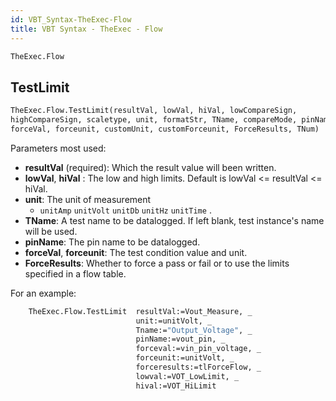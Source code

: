 ```yaml
---
id: VBT_Syntax-TheExec-Flow
title: VBT Syntax - TheExec - Flow
---
```


```vb
TheExec.Flow
```

## TestLimit

```vb
TheExec.Flow.TestLimit(resultVal, lowVal, hiVal, lowCompareSign,
highCompareSign, scaletype, unit, formatStr, TName, compareMode, pinName,
forceVal, forceunit, customUnit, customForceunit, ForceResults, TNum)
```

Parameters most used:

- **resultVal** (required): Which the result value will been written.
- **lowVal**, **hiVal** : The low and high limits. Default is lowVal <= resultVal <= hiVal.
- **unit**: The unit of measurement
  - `unitAmp` `unitVolt` `unitDb` `unitHz` `unitTime` .
- **TName**: A test name to be datalogged. If left blank, test instance's name will be used.
- **pinName**: The pin name to be datalogged.
- **forceVal**, **forceunit**: The test condition value and unit.
- **ForceResults**: Whether to force a pass or fail or to use the limits specified in a flow table.

For an example:

```vb
    TheExec.Flow.TestLimit  resultVal:=Vout_Measure, _
                            unit:=unitVolt, _
                            Tname:="Output_Voltage", _
                            pinName:=vout_pin, _
                            forceval:=vin_pin_voltage, _
                            forceunit:=unitVolt, _
                            forceresults:=tlForceFlow, _
                            lowval:=VOT_LowLimit, _
                            hival:=VOT_HiLimit
```
